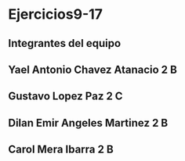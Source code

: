 # Ejercicios9-17

## Integrantes del equipo 

## Yael Antonio Chavez Atanacio    2 B
## Gustavo Lopez Paz               2 C 
## Dilan Emir Angeles Martinez     2 B
## Carol Mera Ibarra               2 B
